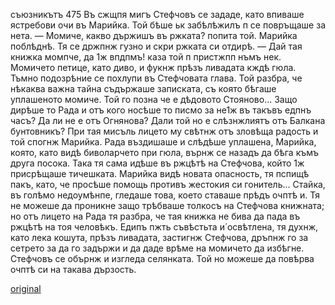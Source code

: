 ﻿съюзникътъ
475
Въ сжщпя мигъ Стефчовъ се зададе, като впиваше ястребови очи въ Марийка. Той бѣше ьк забѣлѣжилъ п се повръщаше за нета.
— Момиче, какво държишъ въ ржката? попита той.
Марийка поблѣднѣ. Тя се држпнж гузно и скри ржката си отдирѣ.
— Дай тая книжка момпче, да 1ж впдпмъ! каза той п пристжпп нъмъ нек.
Момичето петице, като диво, и фукнж прѣзъ ливадата кждѣ гюла.
Тъмно подозрѣние се похлупи въ Стефчовата глава. Той разбра, че нѣкаква важна тайна съдържаше записката, съ която бѣгаше уплашеното момиче. Той го позна че е дѣдовото Стояново... Защо дирѣше то Рада и отъ кого носѣше то писмо за не1ж въ такъвъ едпнъ часъ? Да ли не е отъ Огнянова? Дали той но е слѣзнжлиятъ отъ Балкана бунтовникъ? При тая мисъль лицето му свѣтнж отъ зловѣща радость и той спогнж Марийка.
Рада въздишаше и слѣдѣше уплашена, Марийка, която, като видѣ биволарчето при гюла, върнж се назадъ да бѣга къмъ друга посока. Така тя сама идѣше въ ржцѣтѣ на Стефчова, който 1ж присрѣщаше тичешката.
Марийка видѣ новата опасность, тя пспищѣ пакъ, като, че просѣше помощь противъ жестокия си гонитель...
Стайка, въ голѣмо недоумѣнпе, гледаше това, което ставаше прѣдъ очптѣ и. Тя не можеше да проникне защо трѣбваше толкосъ на Стефчова книжната; но отъ лицето на Рада тя разбра, че тая книжка не бива да пада въ ржцѣтѣ на тоя человѣкъ. Едипъ пжть съвѣстьта и́ освѣтлена, тя духнж, като лека кошута, прѣзъ ливадата, застигнж Стефчова, дръпнж го за сетрето за да го задържи и да даде врѣме на момичето да избѣгне.
Стефчовъ се обърнж и изгледа селянката. Той но можеше да повѣрва очптѣ си на такава дързость.

[original](images/528.jpg)